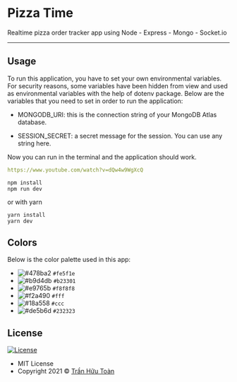 # Pizza Time

Realtime pizza order tracker app using Node - Express - Mongo - Socket.io

<!-- The application is deployed to Heroku and can be accessed through the following link:

[Blog on Heroku](https://pizznows.herokuapp.com/) -->

---

## Usage

To run this application, you have to set your own environmental variables. For security reasons, some variables have been hidden from view and used as environmental variables with the help of dotenv package. Below are the variables that you need to set in order to run the application:

- MONGODB_URI: this is the connection string of your MongoDB Atlas database.

- SESSION_SECRET: a secret message for the session. You can use any string here.

Now you can run in the terminal and the application should work.

```yaml
https://www.youtube.com/watch?v=dQw4w9WgXcQ
```

```
npm install
npm run dev
```

or with yarn

```
yarn install
yarn dev
```


## Colors

Below is the color palette used in this app:

- ![#478ba2](https://via.placeholder.com/15/fe5f1e/000000?text=+) `#fe5f1e`
- ![#b9d4db](https://via.placeholder.com/15/b23301/000000?text=+) `#b23301`
- ![#e9765b](https://via.placeholder.com/15/f8f8f8/000000?text=+) `#f8f8f8`
- ![#f2a490](https://via.placeholder.com/15/fff/000000?text=+) `#fff`
- ![#18a558](https://via.placeholder.com/15/ccc/000000?text=+) `#ccc`
- ![#de5b6d](https://via.placeholder.com/15/232323/000000?text=+) `#232323`

## License

[![License](https://img.shields.io/:License-MIT-blue.svg?style=flat-square)](#)

- MIT License
- Copyright 2021 © [Trần Hữu Toàn](https://github.com/huutoan02)
